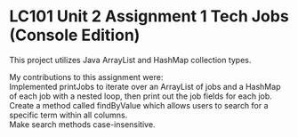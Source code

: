 # LC101 Unit 2 Assignment 1 Tech Jobs (Console Edition)

This project utilizes Java ArrayList and HashMap collection types. 

My contributions to this assignment were:<br>
Implemented printJobs to iterate over an ArrayList of jobs and a HashMap of each job with a nested loop, then print out the job fields for each job.<br>
Create a method called findByValue which allows users to search for a specific term within all columns.<br>
Make search methods case-insensitive.<br>






